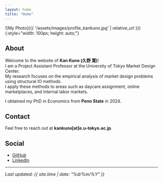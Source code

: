 ```yaml
---
layout: home
title: "Home"
---
```


![My Photo]({{ '/assets/images/profile_kankuno.jpg' | relative_url }}){:style="width: 100px; height: auto;"}

## About

Welcome to the website of **Kan Kuno (久野 寛)**!  
I am a Project Assistant Professor at the University of Tokyo Market Design Center.  
My research focuses on the empirical analysis of market design problems using structural IO methods.  
I apply these methods to areas such as daycare assignment, online marketplaces, and internal labor markets.  

I obtained my PhD in Economics from **Penn State** in 2024.  

## Contact

Feel free to reach out at **kankuno[at]e.u-tokyo.ac.jp**.  

## Social

- [GitHub](https://github.com/kankuno)  
- [LinkedIn](https://www.linkedin.com/in/kan-kuno-1781821b7/)  

---

_Last updated: {{ site.time | date: "%d/%m/%Y" }}_  
